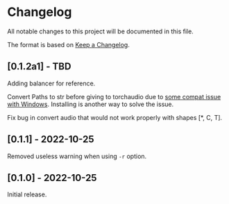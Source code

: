 # Changelog

All notable changes to this project will be documented in this file.

The format is based on [Keep a Changelog](https://keepachangelog.com/en/1.0.0/).

## [0.1.2a1] - TBD

Adding balancer for reference.

Convert Paths to str before giving to torchaudio due to [some compat issue with Windows](https://github.com/facebookresearch/encodec/issues/13).
Installing is another way to solve the issue.

Fix bug in convert audio that would not work properly with shapes [*, C, T].

## [0.1.1] - 2022-10-25

Removed useless warning when using `-r` option.

## [0.1.0] - 2022-10-25

Initial release.
